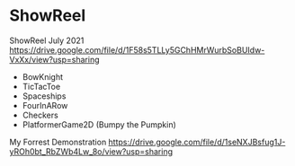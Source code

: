 # ShowReel

ShowReel July 2021 https://drive.google.com/file/d/1F58s5TLLy5GChHMrWurbSoBUIdw-VxXx/view?usp=sharing
- BowKnight
- TicTacToe
- Spaceships
- FourInARow
- Checkers
- PlatformerGame2D (Bumpy the Pumpkin)


My Forrest Demonstration https://drive.google.com/file/d/1seNXJBsfug1J-yROh0bt_RbZWb4Lw_8o/view?usp=sharing
